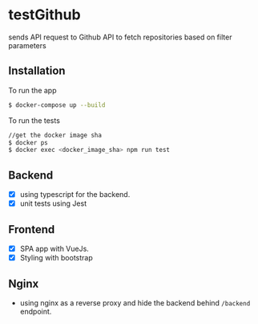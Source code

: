 # testGithub
sends API request to Github API to fetch repositories based on filter parameters

## Installation
To run the app
```bash
$ docker-compose up --build
```

To run the tests
```bash
//get the docker image sha
$ docker ps
$ docker exec <docker_image_sha> npm run test
```

## Backend
- [x] using typescript for the backend.
- [x] unit tests using Jest

## Frontend
- [x] SPA app with VueJs.
- [x] Styling with bootstrap

## Nginx
- using nginx as a reverse proxy and hide the backend behind `/backend` endpoint.
